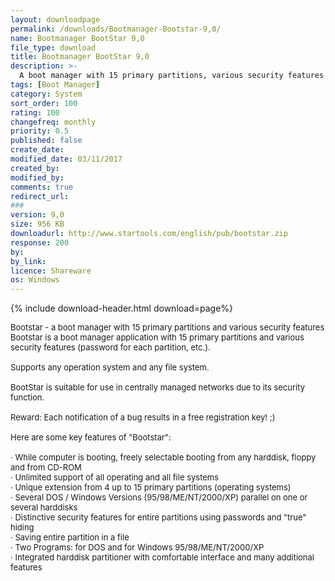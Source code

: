 ```yaml
---
layout: downloadpage
permalink: /downloads/Bootmanager-Bootstar-9,0/
name: Bootmanager BootStar 9,0
file_type: download
title: Bootmanager BootStar 9,0
description: >-
  A boot manager with 15 primary partitions, various security features (password for each partition, etc.)
tags: [Boot Manager]
category: System
sort_order: 100
rating: 100
changefreq: monthly
priority: 0.5
published: false
create_date:
modified_date: 03/11/2017
created_by:
modified_by:
comments: true
redirect_url:
###
version: 9,0
size: 956 KB
downloadurl: http://www.startools.com/english/pub/bootstar.zip
response: 200
by:
by_link:
licence: Shareware
os: Windows
---
```


{% include download-header.html download=page%}

<p style="fix-download-text !important">
<p><font size="2">Bootstar - a boot manager with 15 primary partitions and various security features <br />
Bootstar is a boot manager application with 15 primary partitions and various security features (password for each partition, etc.). <br />
<br />
Supports any operation system and any file system. <br />
<br />
BootStar is suitable for use in centrally managed networks due to its security <br />
function. <br />
<br />
Reward: Each notification of a bug results in a free registration key! ;) <br />
<br />
Here are some key features of "Bootstar": <br />
<br />
· While computer is booting, freely selectable booting from any harddisk, floppy and from CD-ROM <br />
· Unlimited support of all operating and all file systems <br />
· Unique extension from 4 up to 15 primary partitions (operating systems) <br />
· Several DOS / Windows Versions (95/98/ME/NT/2000/XP) parallel on one or several harddisks <br />
· Distinctive security features for entire partitions using passwords and "true" hiding <br />
· Saving entire partition in a file <br />
· Two Programs: for DOS and for Windows 95/98/ME/NT/2000/XP <br />
· Integrated harddisk partitioner with comfortable interface and many additional features</font></p></p>
